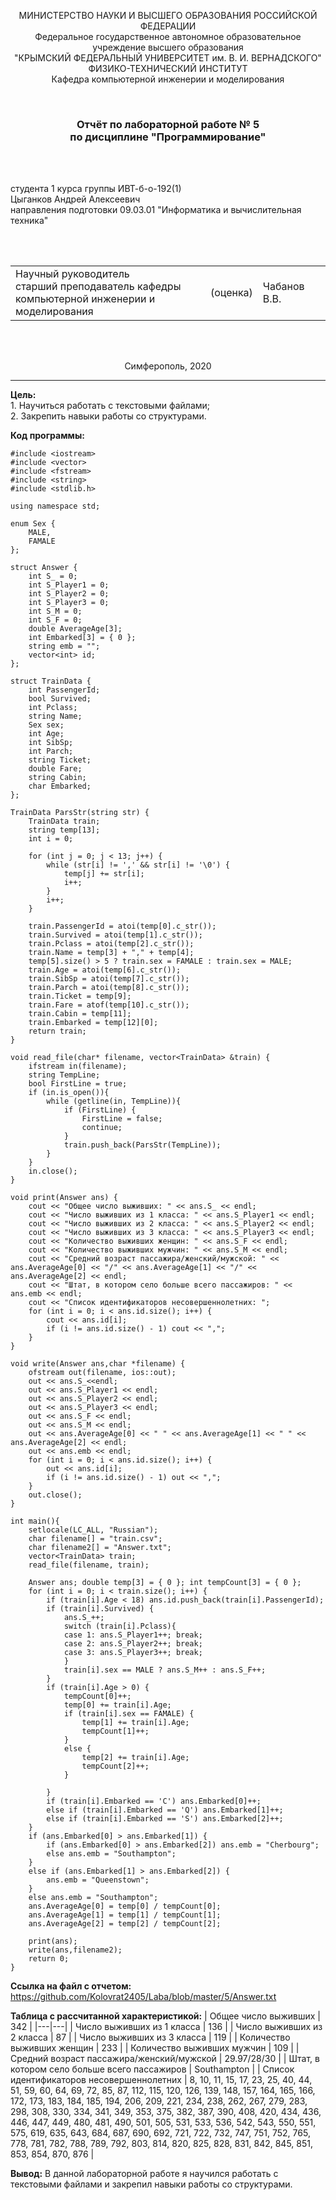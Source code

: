 ﻿<p align="center">МИНИСТЕРСТВО НАУКИ  И ВЫСШЕГО ОБРАЗОВАНИЯ РОССИЙСКОЙ ФЕДЕРАЦИИ<br>
Федеральное государственное автономное образовательное учреждение высшего образования<br>
"КРЫМСКИЙ ФЕДЕРАЛЬНЫЙ УНИВЕРСИТЕТ им. В. И. ВЕРНАДСКОГО"<br>
ФИЗИКО-ТЕХНИЧЕСКИЙ ИНСТИТУТ<br>
Кафедра компьютерной инженерии и моделирования</p>
<br>
<h3 align="center">Отчёт по лабораторной работе № 5<br> по дисциплине "Программирование"</h3>
<br><br>
<p>студента 1 курса группы ИВТ-б-о-192(1)<br>
Цыганков Андрей Алексеевич<br>
направления подготовки 09.03.01 "Информатика и вычислительная техника"</p>
<br><br>
<table>
<tr><td>Научный руководитель<br> старший преподаватель кафедры<br> компьютерной инженерии и моделирования</td>
<td>(оценка)</td>
<td>Чабанов В.В.</td>
</tr>
</table>
<br><br>
<p align="center">Симферополь, 2020</p>
<hr>

**Цель:**  <br> 1. Научиться работать с текстовыми файлами;<br>
2. Закрепить навыки работы со структурами.<br>

**Код программы:**
```
#include <iostream>
#include <vector>
#include <fstream>
#include <string>
#include <stdlib.h>

using namespace std;

enum Sex {
	MALE,
	FAMALE
};

struct Answer {
	int S_ = 0;
	int S_Player1 = 0;
	int S_Player2 = 0;
	int S_Player3 = 0;
	int S_M = 0;
	int S_F = 0;
	double AverageAge[3]; 
	int Embarked[3] = { 0 };
	string emb = "";
	vector<int> id;
};

struct TrainData {
	int PassengerId;
	bool Survived;
	int Pclass;
	string Name;
	Sex sex;
	int Age;
	int SibSp;
	int Parch;
	string Ticket;
	double Fare;
	string Cabin;
	char Embarked;
};

TrainData ParsStr(string str) {
	TrainData train;
	string temp[13];
	int i = 0;

	for (int j = 0; j < 13; j++) {
		while (str[i] != ',' && str[i] != '\0') {
			temp[j] += str[i];
			i++;
		}
		i++;
	}

	train.PassengerId = atoi(temp[0].c_str());
	train.Survived = atoi(temp[1].c_str());
	train.Pclass = atoi(temp[2].c_str());
	train.Name = temp[3] + "," + temp[4];
	temp[5].size() > 5 ? train.sex = FAMALE : train.sex = MALE;
	train.Age = atoi(temp[6].c_str());
	train.SibSp = atoi(temp[7].c_str());
	train.Parch = atoi(temp[8].c_str());
	train.Ticket = temp[9];
	train.Fare = atof(temp[10].c_str());
	train.Cabin = temp[11];
	train.Embarked = temp[12][0];
	return train;
}

void read_file(char* filename, vector<TrainData> &train) {
	ifstream in(filename); 
	string TempLine;
	bool FirstLine = true;
	if (in.is_open()){
		while (getline(in, TempLine)){
			if (FirstLine) {
				FirstLine = false;
				continue;
			}
			train.push_back(ParsStr(TempLine));
		}
	}
	in.close();
}

void print(Answer ans) {
	cout << "Общее число выживших: " << ans.S_ << endl;
	cout << "Число выживших из 1 класса: " << ans.S_Player1 << endl;
	cout << "Число выживших из 2 класса: " << ans.S_Player2 << endl;
	cout << "Число выживших из 3 класса: " << ans.S_Player3 << endl;
	cout << "Количество выживших женщин: " << ans.S_F << endl;
	cout << "Количество выживших мужчин: " << ans.S_M << endl;
	cout << "Средний возраст пассажира/женский/мужской: " << ans.AverageAge[0] << "/" << ans.AverageAge[1] << "/" << ans.AverageAge[2] << endl;
	cout << "Штат, в котором село больше всего пассажиров: " << ans.emb << endl;
	cout << "Список идентификаторов несовершеннолетних: ";
	for (int i = 0; i < ans.id.size(); i++) {
		cout << ans.id[i];
		if (i != ans.id.size() - 1) cout << ",";
	}
}

void write(Answer ans,char *filename) {
	ofstream out(filename, ios::out);
	out << ans.S_<<endl;
	out << ans.S_Player1 << endl;
	out << ans.S_Player2 << endl;
	out << ans.S_Player3 << endl;
	out << ans.S_F << endl;
	out << ans.S_M << endl;
	out << ans.AverageAge[0] << " " << ans.AverageAge[1] << " " << ans.AverageAge[2] << endl;
	out << ans.emb << endl;
	for (int i = 0; i < ans.id.size(); i++) {
		out << ans.id[i];
		if (i != ans.id.size() - 1) out << ",";
	}
	out.close();
}

int main(){
	setlocale(LC_ALL, "Russian");
	char filename[] = "train.csv";
	char filename2[] = "Answer.txt";
	vector<TrainData> train;
	read_file(filename, train);

	Answer ans; double temp[3] = { 0 }; int tempCount[3] = { 0 };
	for (int i = 0; i < train.size(); i++) {
		if (train[i].Age < 18) ans.id.push_back(train[i].PassengerId);
		if (train[i].Survived) {
			ans.S_++;
			switch (train[i].Pclass){
			case 1: ans.S_Player1++; break;
			case 2: ans.S_Player2++; break;
			case 3: ans.S_Player3++; break;
			}
			train[i].sex == MALE ? ans.S_M++ : ans.S_F++;
		}
		if (train[i].Age > 0) {
			tempCount[0]++;
			temp[0] += train[i].Age;
			if (train[i].sex == FAMALE) {
				temp[1] += train[i].Age;
				tempCount[1]++;
			}
			else {
				temp[2] += train[i].Age;
				tempCount[2]++;
			}
			
		}
		if (train[i].Embarked == 'C') ans.Embarked[0]++;
		else if (train[i].Embarked == 'Q') ans.Embarked[1]++;
		else if (train[i].Embarked == 'S') ans.Embarked[2]++;
	}
	if (ans.Embarked[0] > ans.Embarked[1]) {
		if (ans.Embarked[0] > ans.Embarked[2]) ans.emb = "Cherbourg";
		else ans.emb = "Southampton";
	}
	else if (ans.Embarked[1] > ans.Embarked[2]) {
		ans.emb = "Queenstown";
	}
	else ans.emb = "Southampton";
	ans.AverageAge[0] = temp[0] / tempCount[0];
	ans.AverageAge[1] = temp[1] / tempCount[1];
	ans.AverageAge[2] = temp[2] / tempCount[2];

	print(ans);
	write(ans,filename2);
	return 0;
}
```
**Ссылка на файл с отчетом:**
https://github.com/Kolovrat2405/Laba/blob/master/5/Answer.txt

**Таблица с рассчитанной характеристикой:**
| Общее число выживших  | 342  |
|---|---|
| Число выживших из 1 класса  | 136  |
| Число выживших из 2 класса  | 87  |
| Число выживших из 3 класса  | 119  |
| Количество выживших женщин  | 233  |
| Количество выживших мужчин  | 109  |
| Средний возраст пассажира/женский/мужской  | 29.97/28/30  |
| Штат, в котором село больше всего пассажиров  | Southampton  |
| Список идентификаторов несовершеннолетних  | 8, 10, 11, 15, 17, 23, 25, 40, 44, 51, 59, 60, 64, 69, 72, 85, 87, 112, 115, 120, 126, 139, 148, 157, 164, 165, 166, 172, 173, 183, 184, 185, 194, 206, 209, 221, 234, 238, 262, 267, 279, 283, 298, 308, 330, 334, 341, 349, 353, 375, 382, 387, 390, 408, 420, 434, 436, 446, 447, 449, 480, 481, 490, 501, 505, 531, 533, 536, 542, 543, 550, 551, 575, 619, 635, 643, 684, 687, 690, 692, 721, 722, 732, 747, 751, 752, 765, 778, 781, 782, 788, 789, 792, 803, 814, 820, 825, 828, 831, 842, 845, 851, 853, 854, 870, 876  |

**Вывод:** 
В данной лабораторной работе я научился работать с текстовыми файлами и закрепил навыки работы со структурами.
